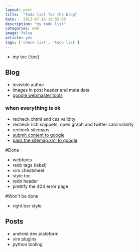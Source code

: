```yaml
---
layout: post
title:  "Todo list for the blog"
date:   2013-07-16 19:55:05
description: "my todo list" 
categories: web
image: false
article: yes
tags: ['check list', 'todo list']
---
```


* my toc
{:toc}

## Blog

* invisible author
* images in post header and meta data
* [google webmaster tools](http://www.google.com/webmasters/tools/)
    

### when everything is ok

* recheck xhtml and css validity
* recheck rich snippets, open graph and twitter card validity
* recheck sitemaps
* [submit content to google](http://www.google.com/submityourcontent/)
* [pass the sitemap.xml to google](https://www.google.com/webmasters/tools/home)

#Done

* webfonts
* redo tags (label)
* vim cheatsheet
* style toc
* redo header
* prettify the 404 error page


#Won't be done

* right bar style


## Posts

* android dev plateform
* vim plugins
* python tooling
